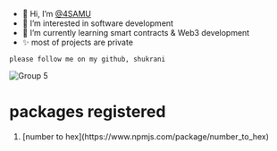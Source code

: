 - 👋 Hi, I’m [@4SAMU](https://samuportfolio.netlify.app/)
- 👀 I’m interested in software development
- 🌱 I’m currently learning smart contracts & Web3 development
- ✨ most of projects are private
```shell
please follow me on my github, shukrani
```


<!---
4SAMU/4SAMU is a ✨ special ✨ repository because its `README.md` (this file) appears on your GitHub profile.
You can click the Preview link to take a look at your changes.
--->
![Group 5](https://user-images.githubusercontent.com/104621754/189616209-434d3ac4-343a-4886-a335-dd693a662054.png)

# packages registered
<ol><li>[number to hex](https://www.npmjs.com/package/number_to_hex)</li></ol>
